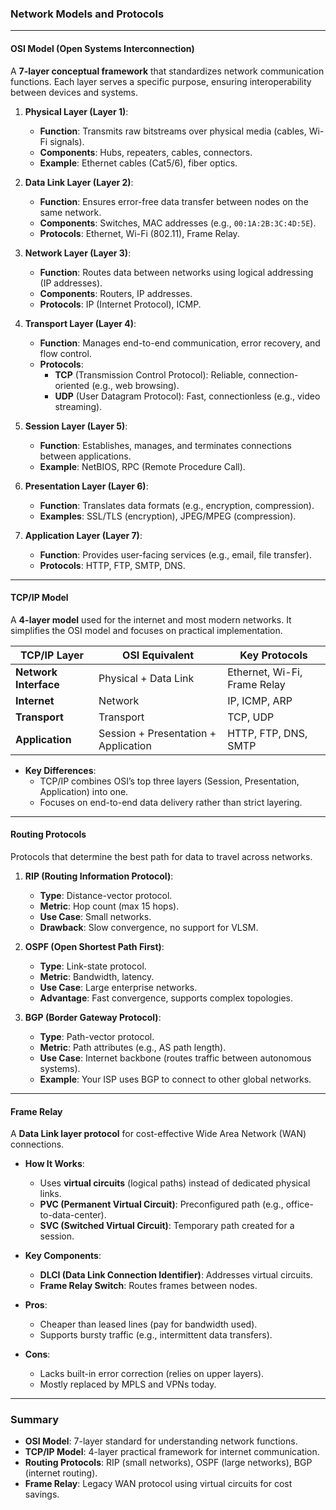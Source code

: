 ### **Network Models and Protocols**  

---

#### **OSI Model (Open Systems Interconnection)**  
A **7-layer conceptual framework** that standardizes network communication functions. Each layer serves a specific purpose, ensuring interoperability between devices and systems.  

1. **Physical Layer (Layer 1)**:  
   - **Function**: Transmits raw bitstreams over physical media (cables, Wi-Fi signals).  
   - **Components**: Hubs, repeaters, cables, connectors.  
   - **Example**: Ethernet cables (Cat5/6), fiber optics.  

2. **Data Link Layer (Layer 2)**:  
   - **Function**: Ensures error-free data transfer between nodes on the same network.  
   - **Components**: Switches, MAC addresses (e.g., `00:1A:2B:3C:4D:5E`).  
   - **Protocols**: Ethernet, Wi-Fi (802.11), Frame Relay.  

3. **Network Layer (Layer 3)**:  
   - **Function**: Routes data between networks using logical addressing (IP addresses).  
   - **Components**: Routers, IP addresses.  
   - **Protocols**: IP (Internet Protocol), ICMP.  

4. **Transport Layer (Layer 4)**:  
   - **Function**: Manages end-to-end communication, error recovery, and flow control.  
   - **Protocols**:  
     - **TCP** (Transmission Control Protocol): Reliable, connection-oriented (e.g., web browsing).  
     - **UDP** (User Datagram Protocol): Fast, connectionless (e.g., video streaming).  

5. **Session Layer (Layer 5)**:  
   - **Function**: Establishes, manages, and terminates connections between applications.  
   - **Example**: NetBIOS, RPC (Remote Procedure Call).  

6. **Presentation Layer (Layer 6)**:  
   - **Function**: Translates data formats (e.g., encryption, compression).  
   - **Examples**: SSL/TLS (encryption), JPEG/MPEG (compression).  

7. **Application Layer (Layer 7)**:  
   - **Function**: Provides user-facing services (e.g., email, file transfer).  
   - **Protocols**: HTTP, FTP, SMTP, DNS.  

---

#### **TCP/IP Model**  
A **4-layer model** used for the internet and most modern networks. It simplifies the OSI model and focuses on practical implementation.  

| **TCP/IP Layer**       | **OSI Equivalent**         | **Key Protocols**                   |  
|-------------------------|----------------------------|--------------------------------------|  
| **Network Interface**   | Physical + Data Link       | Ethernet, Wi-Fi, Frame Relay         |  
| **Internet**            | Network                    | IP, ICMP, ARP                        |  
| **Transport**           | Transport                  | TCP, UDP                             |  
| **Application**         | Session + Presentation + Application | HTTP, FTP, DNS, SMTP      |  

- **Key Differences**:  
  - TCP/IP combines OSI’s top three layers (Session, Presentation, Application) into one.  
  - Focuses on end-to-end data delivery rather than strict layering.  

---

#### **Routing Protocols**  
Protocols that determine the best path for data to travel across networks.  

1. **RIP (Routing Information Protocol)**:  
   - **Type**: Distance-vector protocol.  
   - **Metric**: Hop count (max 15 hops).  
   - **Use Case**: Small networks.  
   - **Drawback**: Slow convergence, no support for VLSM.  

2. **OSPF (Open Shortest Path First)**:  
   - **Type**: Link-state protocol.  
   - **Metric**: Bandwidth, latency.  
   - **Use Case**: Large enterprise networks.  
   - **Advantage**: Fast convergence, supports complex topologies.  

3. **BGP (Border Gateway Protocol)**:  
   - **Type**: Path-vector protocol.  
   - **Metric**: Path attributes (e.g., AS path length).  
   - **Use Case**: Internet backbone (routes traffic between autonomous systems).  
   - **Example**: Your ISP uses BGP to connect to other global networks.  

---

#### **Frame Relay**  
A **Data Link layer protocol** for cost-effective Wide Area Network (WAN) connections.  

- **How It Works**:  
  - Uses **virtual circuits** (logical paths) instead of dedicated physical links.  
  - **PVC (Permanent Virtual Circuit)**: Preconfigured path (e.g., office-to-data-center).  
  - **SVC (Switched Virtual Circuit)**: Temporary path created for a session.  

- **Key Components**:  
  - **DLCI (Data Link Connection Identifier)**: Addresses virtual circuits.  
  - **Frame Relay Switch**: Routes frames between nodes.  

- **Pros**:  
  - Cheaper than leased lines (pay for bandwidth used).  
  - Supports bursty traffic (e.g., intermittent data transfers).  

- **Cons**:  
  - Lacks built-in error correction (relies on upper layers).  
  - Mostly replaced by MPLS and VPNs today.  

---

### **Summary**  
- **OSI Model**: 7-layer standard for understanding network functions.  
- **TCP/IP Model**: 4-layer practical framework for internet communication.  
- **Routing Protocols**: RIP (small networks), OSPF (large networks), BGP (internet routing).  
- **Frame Relay**: Legacy WAN protocol using virtual circuits for cost savings.
